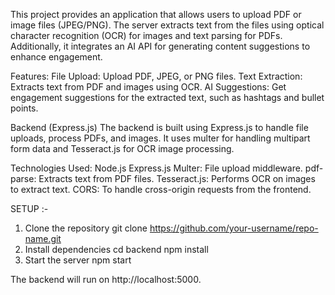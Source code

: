 This project provides an application that allows users to upload PDF or image files (JPEG/PNG). The server extracts text from the files using optical character recognition (OCR) for images and text parsing for PDFs. Additionally, it integrates an AI API for generating content suggestions to enhance engagement.

Features:
File Upload: Upload PDF, JPEG, or PNG files.
Text Extraction: Extracts text from PDF and images using OCR.
AI Suggestions: Get engagement suggestions for the extracted text, such as hashtags and bullet points.

Backend (Express.js)
The backend is built using Express.js to handle file uploads, process PDFs, and images. It uses multer for handling multipart form data and Tesseract.js for OCR image processing.

Technologies Used:
Node.js
Express.js
Multer: File upload middleware.
pdf-parse: Extracts text from PDF files.
Tesseract.js: Performs OCR on images to extract text.
CORS: To handle cross-origin requests from the frontend.

SETUP :- 
1. Clone the repository
    git clone https://github.com/your-username/repo-name.git
2. Install dependencies
   cd backend
    npm install
3. Start the server
   npm start

The backend will run on http://localhost:5000.

